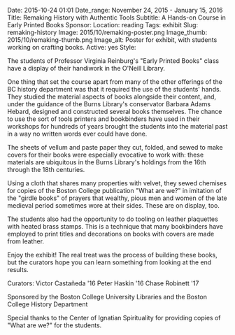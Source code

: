 Date: 2015-10-24 01:01 
Date_range: November 24, 2015 - January 15, 2016
Title: Remaking History with Authentic Tools
Subtitle: A Hands-on Course in Early Printed Books
Sponsor: 
Location: reading
Tags: exhibit
Slug: remaking-history
Image: 2015/10/remaking-poster.png
Image_thumb: 2015/10/remaking-thumb.png
Image_alt: Poster for exhibit, with students working on crafting books.
Active: yes
Style: 

The students of Professor Virginia Reinburg's "Early Printed Books" class have a display of their handiwork in the O'Neill Library.

One thing that set the course apart from many of the other offerings of the BC history department was that it required the use of the students' hands. They studied the material aspects of books alongside their content, and, under the guidance of the Burns Library's conservator Barbara Adams Hebard, designed and constructed several books themselves. The chance to use the sort of tools printers and bookbinders have used in their workshops for hundreds of years brought the students into the material past in a way no written words ever could have done.
 
The sheets of vellum and paste paper they cut, folded, and sewed to make covers for their books were especially evocative to work with: these materials are ubiquitous in the Burns Library's holdings from the 16th through the 18th centuries.

Using a cloth that shares many properties with velvet, they sewed chemises for copies of the Boston College publication "What are we?" in imitation of the "girdle books" of prayers that wealthy, pious men and women of the late medieval period sometimes wore at their sides. These are on display, too.

The students also had the opportunity to do tooling on leather plaquettes with heated brass stamps. This is a technique that many bookbinders have employed to print titles and decorations on books with covers are made from leather.

Enjoy the exhibit! The real treat was the process of building these books, but the curators hope you can learn something from looking at the end results.

Curators:
Victor Castañeda '16
Peter Haskin '16
Chase Robinett '17

Sponsored by the Boston College University Libraries and the Boston College History Department

Special thanks to the Center of Ignatian Spirituality for providing copies of "What are we?" for the students.


